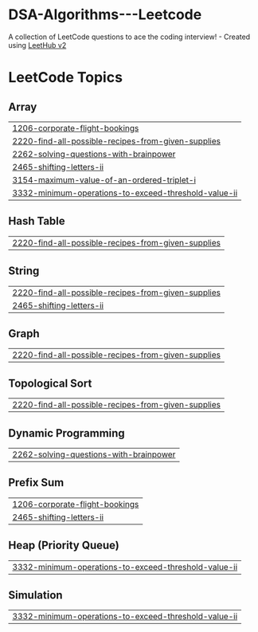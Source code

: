 # DSA-Algorithms---Leetcode
A collection of LeetCode questions to ace the coding interview! - Created using [LeetHub v2](https://github.com/arunbhardwaj/LeetHub-2.0)

<!---LeetCode Topics Start-->
# LeetCode Topics
## Array
|  |
| ------- |
| [1206-corporate-flight-bookings](https://github.com/Ajayksoni98/DSA-Algorithms---Leetcode/tree/master/1206-corporate-flight-bookings) |
| [2220-find-all-possible-recipes-from-given-supplies](https://github.com/Ajayksoni98/DSA-Algorithms---Leetcode/tree/master/2220-find-all-possible-recipes-from-given-supplies) |
| [2262-solving-questions-with-brainpower](https://github.com/Ajayksoni98/DSA-Algorithms---Leetcode/tree/master/2262-solving-questions-with-brainpower) |
| [2465-shifting-letters-ii](https://github.com/Ajayksoni98/DSA-Algorithms---Leetcode/tree/master/2465-shifting-letters-ii) |
| [3154-maximum-value-of-an-ordered-triplet-i](https://github.com/Ajayksoni98/DSA-Algorithms---Leetcode/tree/master/3154-maximum-value-of-an-ordered-triplet-i) |
| [3332-minimum-operations-to-exceed-threshold-value-ii](https://github.com/Ajayksoni98/DSA-Algorithms---Leetcode/tree/master/3332-minimum-operations-to-exceed-threshold-value-ii) |
## Hash Table
|  |
| ------- |
| [2220-find-all-possible-recipes-from-given-supplies](https://github.com/Ajayksoni98/DSA-Algorithms---Leetcode/tree/master/2220-find-all-possible-recipes-from-given-supplies) |
## String
|  |
| ------- |
| [2220-find-all-possible-recipes-from-given-supplies](https://github.com/Ajayksoni98/DSA-Algorithms---Leetcode/tree/master/2220-find-all-possible-recipes-from-given-supplies) |
| [2465-shifting-letters-ii](https://github.com/Ajayksoni98/DSA-Algorithms---Leetcode/tree/master/2465-shifting-letters-ii) |
## Graph
|  |
| ------- |
| [2220-find-all-possible-recipes-from-given-supplies](https://github.com/Ajayksoni98/DSA-Algorithms---Leetcode/tree/master/2220-find-all-possible-recipes-from-given-supplies) |
## Topological Sort
|  |
| ------- |
| [2220-find-all-possible-recipes-from-given-supplies](https://github.com/Ajayksoni98/DSA-Algorithms---Leetcode/tree/master/2220-find-all-possible-recipes-from-given-supplies) |
## Dynamic Programming
|  |
| ------- |
| [2262-solving-questions-with-brainpower](https://github.com/Ajayksoni98/DSA-Algorithms---Leetcode/tree/master/2262-solving-questions-with-brainpower) |
## Prefix Sum
|  |
| ------- |
| [1206-corporate-flight-bookings](https://github.com/Ajayksoni98/DSA-Algorithms---Leetcode/tree/master/1206-corporate-flight-bookings) |
| [2465-shifting-letters-ii](https://github.com/Ajayksoni98/DSA-Algorithms---Leetcode/tree/master/2465-shifting-letters-ii) |
## Heap (Priority Queue)
|  |
| ------- |
| [3332-minimum-operations-to-exceed-threshold-value-ii](https://github.com/Ajayksoni98/DSA-Algorithms---Leetcode/tree/master/3332-minimum-operations-to-exceed-threshold-value-ii) |
## Simulation
|  |
| ------- |
| [3332-minimum-operations-to-exceed-threshold-value-ii](https://github.com/Ajayksoni98/DSA-Algorithms---Leetcode/tree/master/3332-minimum-operations-to-exceed-threshold-value-ii) |
<!---LeetCode Topics End-->